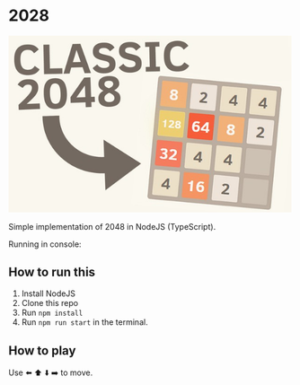 # 2028

![2048](./2048.jpg)

Simple implementation of 2048 in NodeJS (TypeScript).

Running in console:

## How to run this

1. Install NodeJS
2. Clone this repo
3. Run `npm install`
4. Run `npm run start` in the terminal.

## How to play

Use ⬅️ ⬆️ ⬇️ ➡️ to move.